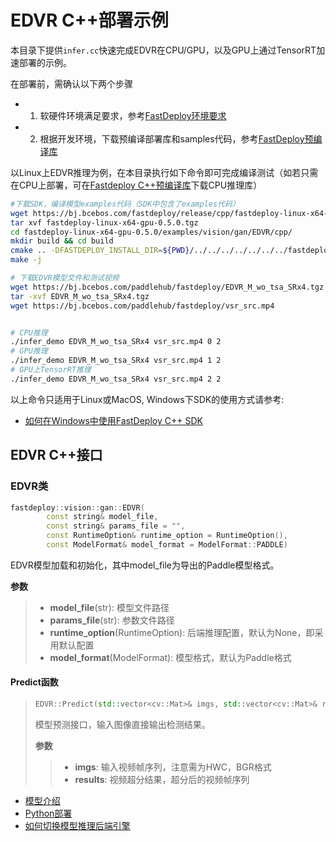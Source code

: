 # EDVR C++部署示例

本目录下提供`infer.cc`快速完成EDVR在CPU/GPU，以及GPU上通过TensorRT加速部署的示例。

在部署前，需确认以下两个步骤

- 1. 软硬件环境满足要求，参考[FastDeploy环境要求](../../../../../docs/cn/build_and_install/download_prebuilt_libraries.md)  
- 2. 根据开发环境，下载预编译部署库和samples代码，参考[FastDeploy预编译库](../../../../../docs/cn/build_and_install/download_prebuilt_libraries.md)

以Linux上EDVR推理为例，在本目录执行如下命令即可完成编译测试（如若只需在CPU上部署，可在[Fastdeploy C++预编译库](../../../../../docs/cn/build_and_install/download_prebuilt_libraries.md/CPP_prebuilt_libraries.md)下载CPU推理库）

```bash
#下载SDK，编译模型examples代码（SDK中包含了examples代码）
wget https://bj.bcebos.com/fastdeploy/release/cpp/fastdeploy-linux-x64-gpu-0.5.0.tgz
tar xvf fastdeploy-linux-x64-gpu-0.5.0.tgz
cd fastdeploy-linux-x64-gpu-0.5.0/examples/vision/gan/EDVR/cpp/
mkdir build && cd build
cmake .. -DFASTDEPLOY_INSTALL_DIR=${PWD}/../../../../../../../fastdeploy-linux-x64-gpu-0.5.0
make -j

# 下载EDVR模型文件和测试视频
wget https://bj.bcebos.com/paddlehub/fastdeploy/EDVR_M_wo_tsa_SRx4.tgz
tar -xvf EDVR_M_wo_tsa_SRx4.tgz
wget https://bj.bcebos.com/paddlehub/fastdeploy/vsr_src.mp4


# CPU推理
./infer_demo EDVR_M_wo_tsa_SRx4 vsr_src.mp4 0 2
# GPU推理
./infer_demo EDVR_M_wo_tsa_SRx4 vsr_src.mp4 1 2
# GPU上TensorRT推理
./infer_demo EDVR_M_wo_tsa_SRx4 vsr_src.mp4 2 2
```

以上命令只适用于Linux或MacOS, Windows下SDK的使用方式请参考:  
- [如何在Windows中使用FastDeploy C++ SDK](../../../../../docs/cn/faq/use_sdk_on_windows.md)

## EDVR C++接口

### EDVR类

```c++
fastdeploy::vision::gan::EDVR(
        const string& model_file,
        const string& params_file = "",
        const RuntimeOption& runtime_option = RuntimeOption(),
        const ModelFormat& model_format = ModelFormat::PADDLE)
```

EDVR模型加载和初始化，其中model_file为导出的Paddle模型格式。

**参数**

> * **model_file**(str): 模型文件路径
> * **params_file**(str): 参数文件路径
> * **runtime_option**(RuntimeOption): 后端推理配置，默认为None，即采用默认配置
> * **model_format**(ModelFormat): 模型格式，默认为Paddle格式

#### Predict函数

> ```c++
> EDVR::Predict(std::vector<cv::Mat>& imgs, std::vector<cv::Mat>& results)
> ```
>
> 模型预测接口，输入图像直接输出检测结果。
>
> **参数**
>
> > * **imgs**: 输入视频帧序列，注意需为HWC，BGR格式
> > * **results**: 视频超分结果，超分后的视频帧序列

- [模型介绍](../../)
- [Python部署](../python)
- [如何切换模型推理后端引擎](../../../../../docs/cn/faq/how_to_change_backend.md)
